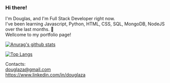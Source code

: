 ### Hi there! 

I'm Douglas, and I'm Full Stack Developer right now.<br>
I've been learning Javascript, Python, HTML, CSS, SQL, MongoDB, NodeJS over the last months. 👋<br>
Wellcome to my portfolio page!<br>

[![Anurag's github stats](https://github-readme-stats.vercel.app/api?username=douglaza)](https://github.com/anuraghazra/github-readme-stats)

[![Top Langs](https://github-readme-stats.vercel.app/api/top-langs/?username=anuraghazra&layout=compact)](https://github.com/anuraghazra/github-readme-stats)

Contacts:<br>
douglaza@gmail.com<br>
https://www.linkedin.com/in/douglaza<br>

<!--
**douglaza/douglaza** is a ✨ _special_ ✨ repository because its `README.md` (this file) appears on your GitHub profile.

Here are some ideas to get you started:

- 🔭 I’m currently working on ...
- 🌱 I’m currently learning Javascript, HTML, CSS 
- 👯 I’m looking to collaborate on ...
- 🤔 I’m looking for help with ...
- 💬 Ask me about ...
- 📫 How to reach me: ...
- 😄 Pronouns: ...
- ⚡ Fun fact: ...
-->
